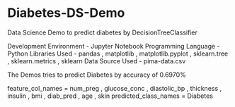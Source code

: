 # Diabetes-DS-Demo
Data Science Demo to predict diabetes by DecisionTreeClassifier



Development Environment - Jupyter Notebook
Programming Language - Python
Libraries Used - pandas , matplotlib , matplotlib.pyplot , sklearn.tree , sklearn.metrics , sklearn
Data Source Used - pima-data.csv


The Demos tries to predict Diabetes by accuracy of 0.6970%

feature_col_names = num_preg , glucose_conc , diastolic_bp , thickness , insulin , bmi , diab_pred , age , skin
predicted_class_names = Diabetes
